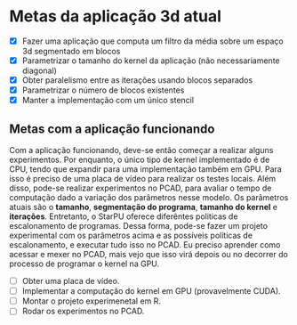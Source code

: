 # Metas da aplicação 3d atual

- [x] Fazer uma aplicação que computa um filtro da média sobre um espaço 3d segmentado em blocos
- [x] Parametrizar o tamanho do kernel da aplicação (não necessariamente diagonal)
- [x] Obter paralelismo entre as iterações usando blocos separados
- [x] Parametrizar o número de blocos existentes
- [x] Manter a implementação com um único stencil

## Metas com a aplicação funcionando

Com a aplicação funcionando, deve-se então começar a realizar alguns experimentos. 
Por enquanto, o único tipo de kernel implementado é de CPU, tendo que expandir para uma implementação também em GPU.
Para isso é preciso de uma placa de vídeo para realizar os testes locais. Além disso, pode-se realizar experimentos no PCAD,
para avaliar o tempo de computação dado a variação dos parâmetros nesse modelo. 
Os parâmetros atuais são o **tamanho**, **segmentação do programa**, **tamanho do kernel** e **iterações**. Entretanto,
o StarPU oferece diferêntes politicas de escalonamento de programas. Dessa forma, pode-se fazer um projeto experimental
com os parâmetros acima e as possíveis políticas de escalonamento, e executar tudo isso no PCAD.
Eu preciso aprender como acessar e mexer no PCAD, mais vejo que isso virá depois ou no decorrer do processo de programar o kernel na GPU.


- [ ] Obter uma placa de vídeo.
- [ ] Implementar a computação do kernel em GPU (provavelmente CUDA).
- [ ] Montar o projeto experimenetal em R.
- [ ] Rodar os experimentos no PCAD.
